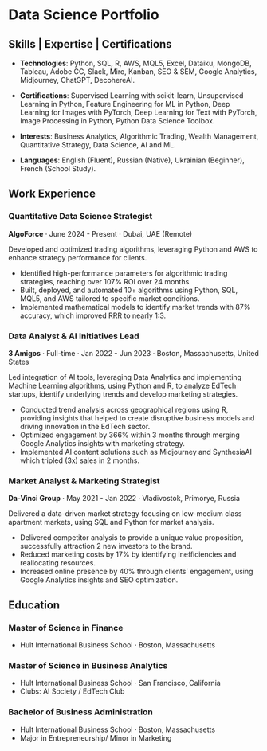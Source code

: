 # Data Science Portfolio

## **Skills | Expertise | Certifications**

- **Technologies**: Python, SQL, R, AWS, MQL5, Excel, Dataiku, MongoDB, Tableau, Adobe CC, Slack, Miro, Kanban, SEO & SEM, Google Analytics, Midjourney, ChatGPT, DecohereAI.

- **Certifications**: Supervised Learning with scikit-learn, Unsupervised Learning in Python, Feature Engineering for ML in Python, Deep Learning for Images with PyTorch, Deep Learning for Text with PyTorch, Image Processing in Python, Python Data Science Toolbox.

- **Interests**: Business Analytics, Algorithmic Trading, Wealth Management, Quantitative Strategy, Data Science, AI and ML.

- **Languages**: English (Fluent), Russian (Native), Ukrainian (Beginner), French (School Study).

## **Work Experience**

### Quantitative Data Science Strategist
**AlgoForce** · 
June 2024 - Present · 
Dubai, UAE (Remote)

Developed and optimized trading algorithms, leveraging Python and AWS to enhance strategy performance for clients.
- Identified high-performance parameters for algorithmic trading strategies, reaching over 107% ROI over 24 months.
- Built, deployed, and automated 10+ algorithms using Python, SQL, MQL5, and AWS tailored to specific market conditions.
- Implemented mathematical models to identify market trends with 87% accuracy, which improved RRR to nearly 1:3.
  

### Data Analyst & AI Initiatives Lead
**3 Amigos** · Full-time · 
Jan 2022 - Jun 2023 · 
Boston, Massachusetts, United States

Led integration of AI tools, leveraging Data Analytics and implementing Machine Learning algorithms, using Python and R, to analyze EdTech startups, identify underlying trends and develop marketing strategies.
- Conducted trend analysis across geographical regions using R, providing insights that helped to create disruptive business
models and driving innovation in the EdTech sector.
- Optimized engagement by 366% within 3 months through merging Google Analytics insights with marketing strategy.
- Implemented AI content solutions such as Midjourney and SynthesiaAI which tripled (3x) sales in 2 months.


### Market Analyst & Marketing Strategist
**Da-Vinci Group** · 
May 2021 - Jan 2022 · 
Vladivostok, Primorye, Russia

Delivered a data-driven market strategy focusing on low-medium class apartment markets, using SQL and Python for market analysis.
- Delivered competitor analysis to provide a unique value proposition, successfully attraction 2 new investors to the brand.
- Reduced marketing costs by 17% by identifying inefficiencies and reallocating resources.
- Increased online presence by 40% through clients’ engagement, using Google Analytics insights and SEO optimization.


## **Education**

### Master of Science in Finance
- Hult International Business School · Boston, Massachusetts

### Master of Science in Business Analytics
- Hult International Business School · San Francisco, California
- Clubs: AI Society / EdTech Club

### Bachelor of Business Administration
- Hult International Business School · Boston, Massachusetts
- Major in Entrepreneurship/ Minor in Marketing
